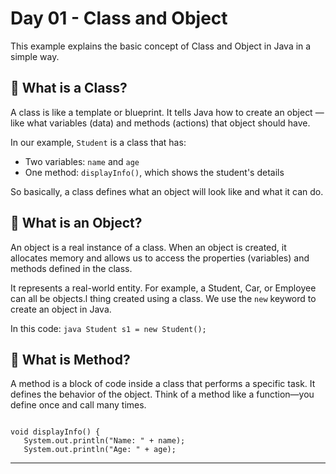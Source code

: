 # Day 01 - Class and Object

This example explains the basic concept of Class and Object in Java in a simple way.

## 🔹 What is a Class?

A class is like a template or blueprint. It tells Java how to create an object — like what variables (data) and methods (actions) that object should have.

In our example, `Student` is a class that has:
- Two variables: `name` and `age`
- One method: `displayInfo()`, which shows the student's details

So basically, a class defines what an object will look like and what it can do.

## 🔸 What is an Object?

An object is a real instance of a class. When an object is created, it allocates memory and allows us to access the properties (variables) and methods defined in the class.

It represents a real-world entity. For example, a Student, Car, or Employee can all be objects.l thing created using a class. We use the `new` keyword to create an object in Java.

In this code:
``java
Student s1 = new Student();``

## 🔹 What is Method?

A method is a block of code inside a class that performs a specific task.
It defines the behavior of the object.
Think of a method like a function—you define once and call many times.
 ```Example:

void displayInfo() {
    System.out.println("Name: " + name);
    System.out.println("Age: " + age);
```
-----------------------------------------------------------------------------------------------------------------------------------------------




